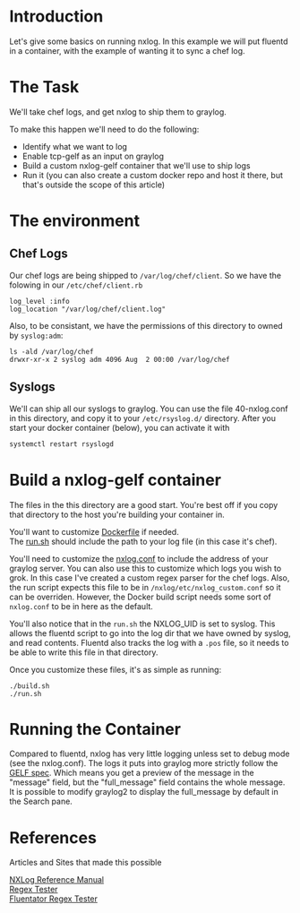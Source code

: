 # Introduction
Let's give some basics on running nxlog. In this example we will put fluentd in a container, with the example of wanting it to sync a chef log.


# The Task
We'll take chef logs, and get nxlog to ship them to graylog.

To make this happen we'll need to do the following:  
* Identify what we want to log
* Enable tcp-gelf as an input on graylog
* Build a custom nxlog-gelf container that we'll use to ship logs
* Run it (you can also create a custom docker repo and host it there, but that's outside the scope of this article)

# The environment
## Chef Logs
Our chef logs are being shipped to `/var/log/chef/client`. So we have the folowing in our `/etc/chef/client.rb`
```
log_level :info
log_location "/var/log/chef/client.log"
```
Also, to be consistant, we have the permissions of this directory to owned by `syslog:adm`:
```
ls -ald /var/log/chef
drwxr-xr-x 2 syslog adm 4096 Aug  2 00:00 /var/log/chef
```

## Syslogs
We'll can ship all our syslogs to graylog. You can use the file 40-nxlog.conf in this directory, and copy it to your `/etc/rsyslog.d/` directory. After you start your docker container (below), you can activate it with
```bash
systemctl restart rsyslogd
```

# Build a nxlog-gelf container
The files in the this directory are a good start. You're best off if you copy that directory to the host you're building your container in.

You'll want to customize [Dockerfile](Dockerfile) if needed.  
The [run.sh](run.sh) should include the path to your log file (in this case it's chef).

You'll need to customize the [nxlog.conf](fluent.conf) to include the address of your graylog server. You can also use this to customize which logs you wish to grok. In this case I've created a custom regex parser for the chef logs. Also, the run script expects this file to be in `/nxlog/etc/nxlog_custom.conf` so it can be overriden. However, the Docker build script needs some sort of `nxlog.conf` to be in here as the default.

You'll also notice that in the `run.sh` the NXLOG_UID is set to syslog. This allows the fluentd script to go into the log dir that we have owned by syslog, and read contents. Fluentd also tracks the log with a `.pos` file, so it needs to be able to write this file in that directory.

Once you customize these files, it's as simple as running:
```
./build.sh
./run.sh
```

# Running the Container
Compared to fluentd, nxlog has very little logging unless set to debug mode (see the nxlog.conf). The logs it puts into graylog more strictly follow the [GELF spec](http://docs.graylog.org/en/latest/pages/gelf.html#gelf-payload-specification). Which means you get a preview of the message in the "message" field, but the "full_message" field contains the whole message. It is possible to modify graylog2 to display the full_message by default in the Search pane.


# References
Articles and Sites that made this possible

[NXLog Reference Manual](https://nxlog.co/docs/nxlog-ce/nxlog-reference-manual.html)  
[Regex Tester](https://regex101.com)  
[Fluentator Regex Tester](http://fluentular.herokuapp.com)  
